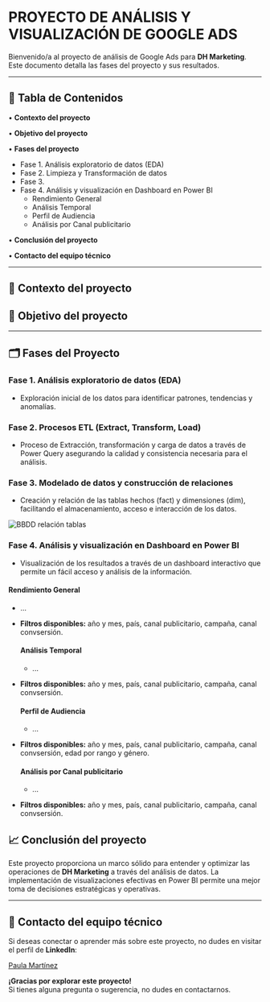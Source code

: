 # **PROYECTO DE ANÁLISIS Y VISUALIZACIÓN DE GOOGLE ADS**

Bienvenido/a al proyecto de análisis de Google Ads para **DH Marketing**. 
Este documento detalla las fases del proyecto y sus resultados.

---

## **📌 Tabla de Contenidos**

• **Contexto del proyecto**

• **Objetivo del proyecto**

• **Fases del proyecto**  
   * Fase 1. Análisis exploratorio de datos (EDA)  
   * Fase 2. Limpieza y Transformación de datos  
   * Fase 3.  
   * Fase 4. Análisis y visualización en Dashboard en Power BI  
     * Rendimiento General 
     * Análisis Temporal
     * Perfil de Audiencia
     * Análisis por Canal publicitario 

• **Conclusión del proyecto**  

• **Contacto del equipo técnico** 

---

## **📄 Contexto del proyecto**



## **🎯 Objetivo del proyecto**

---

## **🗂️ Fases del Proyecto**

### **Fase 1. Análisis exploratorio de datos (EDA)**

* Exploración inicial de los datos para identificar patrones, tendencias y anomalías.

### **Fase 2. Procesos ETL (Extract, Transform, Load)**

* Proceso de Extracción, transformación y carga de datos a través de Power Query asegurando la calidad y consistencia necesaria para el análisis.

### **Fase 3. Modelado de datos y construcción de relaciones**

* Creación y relación de las tablas hechos (fact) y dimensiones (dim), facilitando el almacenamiento, acceso  e interacción de los datos.

![BBDD relación tablas](https://github.com/Paulamc1695/powerbi_projects/blob/main/project_1_google_ads/google_ads_relaciones.png)

### **Fase 4. Análisis y visualización en Dashboard en Power BI**


* Visualización de los resultados a través de un dashboard interactivo que permite un fácil acceso y análisis de la información.


#### **Rendimiento General**

* ...

* **Filtros disponibles:** año y mes, país, canal publicitario, campaña, canal convsersión.

  #### **Análisis Temporal**

  * ...

* **Filtros disponibles:** año y mes, país, canal publicitario, campaña, canal convsersión.

   #### **Perfil de Audiencia**

   * ...

* **Filtros disponibles:** año y mes, país, canal publicitario, campaña, canal convsersión, edad por rango y género.

    #### **Análisis por Canal publicitario**

    * ...

* **Filtros disponibles:** año y mes, país, canal publicitario, campaña, canal convsersión.


## **📈 Conclusión del proyecto**

Este proyecto proporciona un marco sólido para entender y optimizar las operaciones de **DH Marketing** a través del análisis de datos. La implementación de visualizaciones efectivas en Power BI permite una mejor toma de decisiones estratégicas y operativas.

---

## 📱 **Contacto del equipo técnico**
Si deseas conectar o aprender más sobre este proyecto, no dudes en visitar el perfil de **LinkedIn**: 

[Paula Martínez](https://www.linkedin.com/in/paulamartinezcantero/)

**¡Gracias por explorar este proyecto!**  
Si tienes alguna pregunta o sugerencia, no dudes en contactarnos.